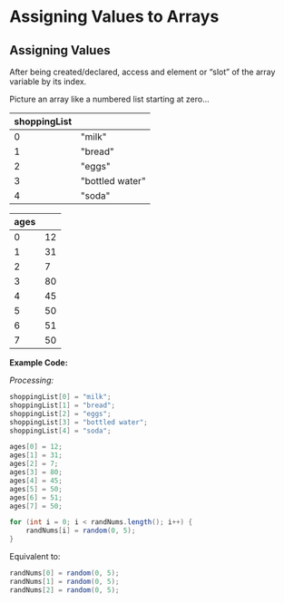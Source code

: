 # Assigning Values to Arrays

## Assigning Values

After being created/declared, access and element or “slot” of the array variable by its index.

Picture an array like a numbered list starting at zero...

| shoppingList |  |
| :--- | :--- |
| 0 | "milk" |
| 1 | "bread" |
| 2 | "eggs" |
| 3 | "bottled water"                                                                                                                                              |
| 4 | "soda" |

| ages |  |
| :--- | :--- |
| 0 | 12 |
| 1 | 31 |
| 2 | 7 |
| 3 | 80                                                                                                                                              |
| 4 | 45 |
| 5 | 50 |
| 6 | 51 |
| 7 | 50 |

**Example Code:**

_Processing:_

```java
shoppingList[0] = "milk";
shoppingList[1] = "bread";
shoppingList[2] = "eggs";
shoppingList[3] = "bottled water";
shoppingList[4] = "soda";
```

```java
ages[0] = 12;
ages[1] = 31;
ages[2] = 7;
ages[3] = 80;
ages[4] = 45;
ages[5] = 50;
ages[6] = 51;
ages[7] = 50;
```

```java
for (int i = 0; i < randNums.length(); i++) {
	randNums[i] = random(0, 5);
}
```

Equivalent to:

```java
randNums[0] = random(0, 5);
randNums[1] = random(0, 5);
randNums[2] = random(0, 5);
```

